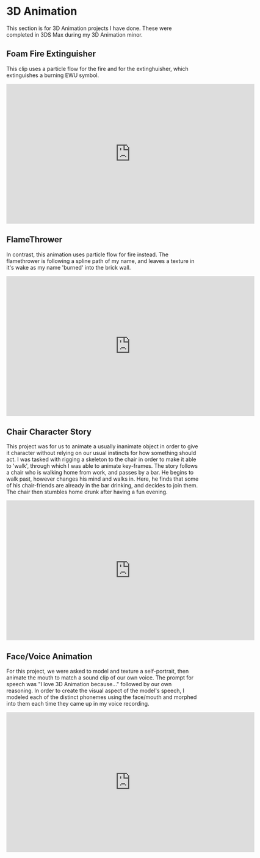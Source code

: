 # 3D Animation

This section is for 3D Animation projects I have done. These were completed in 3DS Max during my 3D Animation minor.

## Foam Fire Extinguisher
This clip uses a particle flow for the fire and for the extinghuisher, which extinguishes a burning EWU symbol.

<iframe width="650" height="366" src="https://www.youtube.com/embed/lbSf7Olc0Tc?vq=hd720" frameborder="0" allow="autoplay; encrypted-media" allowfullscreen></iframe>  


## FlameThrower 
In contrast, this animation uses particle flow for fire instead. The flamethrower is following a spline path of my name, and leaves a texture in it's wake as my name 'burned' into the brick wall.

<iframe width="650" height="366" src="https://www.youtube.com/embed/OfovKnCm5bM?vq=hd720" frameborder="0" allow="autoplay; encrypted-media" allowfullscreen></iframe>  


## Chair Character Story
This project was for us to animate a usually inanimate object in order to give it character without relying on our usual instincts for how something should act. I was tasked with rigging a skeleton to the chair in order to make it able to 'walk', through which I was able to animate key-frames. The story follows a chair who is walking home from work, and passes by a bar. He begins to walk past, however changes his mind and walks in. Here, he finds that some of his chair-friends are already in the bar drinking, and decides to join them. The chair then stumbles home drunk after having a fun evening.

<iframe width="650" height="366" src="https://www.youtube.com/embed/zMKuTD9S_Zo?vq=hd720" frameborder="0" allow="autoplay; encrypted-media" allowfullscreen></iframe>  


## Face/Voice Animation
For this project, we were asked to model and texture a self-portrait, then animate the mouth to match a sound clip of our own voice. The prompt for speech was "I love 3D Animation because..." followed by our own reasoning. In order to create the visual aspect of the model's speech, I modeled each of the distinct phonemes using the face/mouth and morphed into them each time they came up in my voice recording.

<iframe width="650" height="366" src="https://www.youtube.com/embed/3CwV8SjccdQ?vq=hd720" frameborder="0" allow="autoplay; encrypted-media" allowfullscreen></iframe>  


